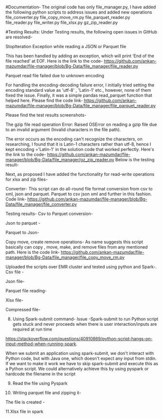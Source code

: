 #Documentation-
The original code has only file_manager.py, I have added the following python scripts to address issues and added new operations
file_converter.py
file_copy_move_rm.py
file_parquet_reader.py
file_reader.py
file_writer.py
file_xlsx.py
gz_zip_reader.py



#Testing Results:
Under Testing results, the following open issues in GitHub are resolved-

StopIteration Exception while reading a JSON or Parquet file

This has been handled by adding an exception, which will print ‘End of the file reached’ at EOF.
Here is the link to the code- https://github.com/ankan-mazumdar/file-manager/blob/Bg-Data/file_manager/file_reader.py








Parquet read file failed due to unknown encoding

For handling the encoding-decoding failure error, I initially tried setting the encoding standard value as 'utf-8' , 'Latin-1' etc., however, none of them fixed the issue. Finally, it was a simple pandas read_parquet function that helped here. Please find the code link-
https://github.com/ankan-mazumdar/file-manager/blob/Bg-Data/file_manager/file_parquet_reader.py

Please find the test results screenshots-






The gzip file read operation Error: Raised OSError on reading a gzip file due to an invalid argument (Invalid characters in the file path).

The error occurs as the encoding can't recognize the characters, on researching, I found that it is Latin-1 characters rather than utf-8, hence I kept encoding ='Latin-1' in the solution code that worked perfectly. Here's the link to the code-
https://github.com/ankan-mazumdar/file-manager/blob/Bg-Data/file_manager/gz_zip_reader.py
Below is the testing result-


Next, as proposed I have added the functionality for read-write operations for xlsx and zip files-












Converter- This script can do all-round file format conversion from csv to xml, json and  parquet. Parquet to csv json xml and further in this fashion. Code link-
https://github.com/ankan-mazumdar/file-manager/blob/Bg-Data/file_manager/file_converter.py

Testing results- 
Csv to Parquet conversion-




Json to parquet -




Parquet to Json- 



Copy move, create remove operations- As name suggests this script basically can copy , move, make, and remove files from any mentioned path. Here is the code link-
https://github.com/ankan-mazumdar/file-manager/blob/Bg-Data/file_manager/file_copy_move_rm.py








Uploaded the scripts over EMR cluster and tested using python and Spark-.
Csv file -



Json file-



Parquet file reading-



Xlsx file-


Compressed file-


8. Using Spark-submit command-
Issue -Spark-submit to run Python script gets stuck and never proceeds when there is user interaction/inputs are required at run time


https://stackoverflow.com/questions/40910869/python-script-hangs-on-input-method-when-running-spark. 

When we submit an application using spark-submit, we don't interact with Python code, but with Java one, which doesn't expect any input from stdin.
If we want to make it work we have to skip spark-submit and execute this as a Python script.
We could alternatively achieve this by using pyspark or hardcode the filename in the script

9. Read the file using Pyspark


10. Writing parquet file and zipping it-


The file is created -



11.Xlsx file in spark

